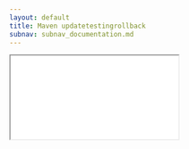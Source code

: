 ```yaml
---
layout: default
title: Maven updatetestingrollback
subnav: subnav_documentation.md
---
```


<iframe class="maven" src="generated/updateTestingRollback-mojo.html"></iframe>